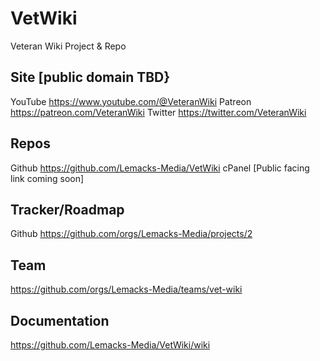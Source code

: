# VetWiki
Veteran Wiki Project & Repo

## Site [public domain TBD}
YouTube https://www.youtube.com/@VeteranWiki
Patreon https://patreon.com/VeteranWiki
Twitter https://twitter.com/VeteranWiki

## Repos
Github https://github.com/Lemacks-Media/VetWiki
cPanel [Public facing link coming soon]

## Tracker/Roadmap
Github https://github.com/orgs/Lemacks-Media/projects/2

## Team
https://github.com/orgs/Lemacks-Media/teams/vet-wiki

## Documentation
https://github.com/Lemacks-Media/VetWiki/wiki
